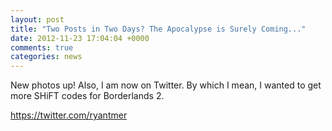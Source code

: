 ```yaml
---
layout: post
title: "Two Posts in Two Days? The Apocalypse is Surely Coming..."
date: 2012-11-23 17:04:04 +0000
comments: true
categories: news
---
```


New photos up! Also, I am now on Twitter. By which I mean, I wanted to get more SHiFT codes for Borderlands 2.

https://twitter.com/ryantmer